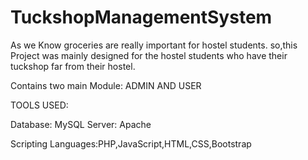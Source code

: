 # TuckshopManagementSystem

As we Know groceries are really important for hostel students. so,this Project was mainly designed for the hostel students who have their tuckshop far from their hostel.

Contains two main Module: ADMIN AND USER

TOOLS USED:

Database: MySQL Server: Apache

Scripting Languages:PHP,JavaScript,HTML,CSS,Bootstrap
